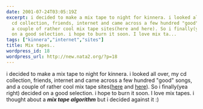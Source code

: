 ```yaml
---
date: 2001-07-24T03:05:19Z
excerpt: i decided to make a mix tape to night for kinnera. i looked all over, my
  cd collection, friends, internet and came across a few hundred "good" songs, and
  a couple of rather cool mix tape sites(here and here). So i finally(yea right) decided
  on a good selection. i hope to burn it soon. I love mix ta...
tags: ["kinnera","internet","sites"]
title: Mix tapes..
wordpress_id: 18
wordpress_url: http://new.nata2.org/?p=18
---
```


i decided to make a mix tape to night for kinnera. i looked all over, my cd collection, friends, internet and came across a few hundred "good" songs, and a couple of rather cool mix tape sites(<a href="http://www.artofthemix.org/">here</a> and <a href="http://crankeebee.net/freebies/mixlist.html">here</a>). So i finally(yea right) decided on a good selection. i hope to burn it soon. I love mix tapes. i thought about a <b><i>mix tape algorithm</i></b> but i decided against it :)
